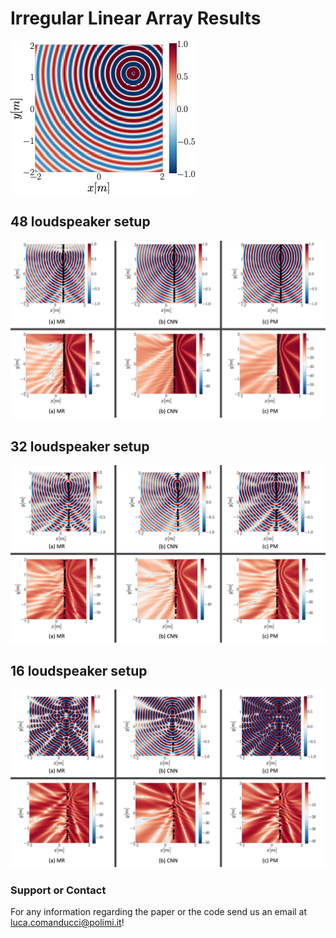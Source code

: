 
# Irregular Linear Array Results

![real soundfield](images/linear/gt.png)

## 48 loudspeaker setup
![real soundfield](images/linear/16_ldspks.png)

## 32 loudspeaker setup
![real soundfield](images/linear/32_ldspks.png)
## 16 loudspeaker setup
![real soundfield](images/linear/48_ldspks.png)

### Support or Contact
For any information regarding the paper or the code send us an email at <luca.comanducci@polimi.it>!

